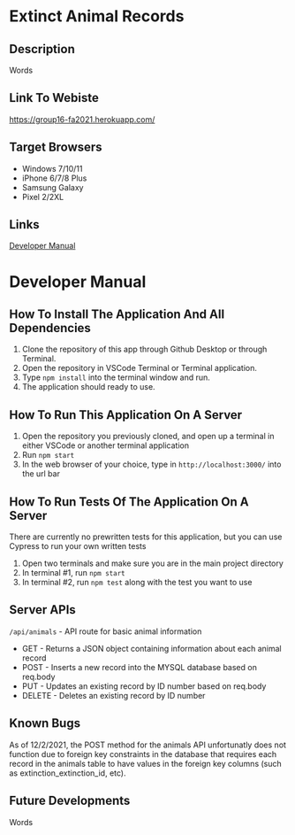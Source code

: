 # Extinct Animal Records

## Description
Words
## Link To Webiste
https://group16-fa2021.herokuapp.com/
## Target Browsers
- Windows 7/10/11
- iPhone 6/7/8 Plus
- Samsung Galaxy 
- Pixel 2/2XL
## Links
[Developer Manual](https://github.com/efalope2059/Group16-Final-INST377FA2021/blob/main/README.md#developer-manual)

# Developer Manual
## How To Install The Application And All Dependencies
1. Clone the repository of this app through Github Desktop or through Terminal.
2. Open the repository in VSCode Terminal or Terminal application.
3. Type `npm install` into the terminal window and run.
4. The application should ready to use.
## How To Run This Application On A Server
1. Open the repository you previously cloned, and open up a terminal in either VSCode or another terminal application
2. Run `npm start`
3. In the web browser of your choice, type in `http://localhost:3000/` into the url bar
## How To Run Tests Of The Application On A Server
There are currently no prewritten tests for this application, but you can use Cypress to run your own written tests
1. Open two terminals and make sure you are in the main project directory
2. In terminal #1, run `npm start`
3. In terminal #2, run `npm test` along with the test you want to use
## Server APIs
`/api/animals` - API route for basic animal information
- GET - Returns a JSON object containing information about each animal record
- POST - Inserts a new record into the MYSQL database based on req.body 
- PUT - Updates an existing record by ID number based on req.body 
- DELETE - Deletes an existing record by ID number
## Known Bugs
As of 12/2/2021, the POST method for the animals API unfortunatly does not function due to foreign key constraints in the database that requires each record in the animals table to have values in the foreign key columns (such as extinction_extinction_id, etc).
## Future Developments 
Words
